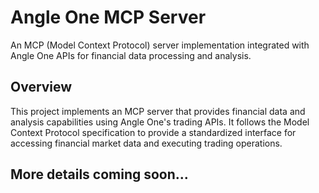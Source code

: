 # Angle One MCP Server

An MCP (Model Context Protocol) server implementation integrated with Angle One APIs for financial data processing and analysis.

## Overview

This project implements an MCP server that provides financial data and analysis capabilities using Angle One's trading APIs. It follows the Model Context Protocol specification to provide a standardized interface for accessing financial market data and executing trading operations.

## More details coming soon...